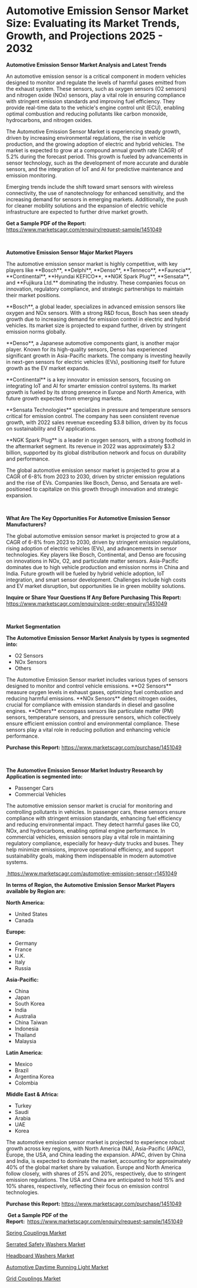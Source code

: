 <p><h1>Automotive Emission Sensor Market Size: Evaluating its Market Trends, Growth, and Projections 2025 - 2032</h1></p><p><strong>Automotive Emission Sensor Market Analysis and Latest Trends</strong></p>
<p><p>An automotive emission sensor is a critical component in modern vehicles designed to monitor and regulate the levels of harmful gases emitted from the exhaust system. These sensors, such as oxygen sensors (O2 sensors) and nitrogen oxide (NOx) sensors, play a vital role in ensuring compliance with stringent emission standards and improving fuel efficiency. They provide real-time data to the vehicle's engine control unit (ECU), enabling optimal combustion and reducing pollutants like carbon monoxide, hydrocarbons, and nitrogen oxides.</p><p>The Automotive Emission Sensor Market is experiencing steady growth, driven by increasing environmental regulations, the rise in vehicle production, and the growing adoption of electric and hybrid vehicles. The market is expected to grow at a compound annual growth rate (CAGR) of 5.2% during the forecast period. This growth is fueled by advancements in sensor technology, such as the development of more accurate and durable sensors, and the integration of IoT and AI for predictive maintenance and emission monitoring.</p><p>Emerging trends include the shift toward smart sensors with wireless connectivity, the use of nanotechnology for enhanced sensitivity, and the increasing demand for sensors in emerging markets. Additionally, the push for cleaner mobility solutions and the expansion of electric vehicle infrastructure are expected to further drive market growth.</p></p>
<p><strong>Get a Sample PDF of the Report:&nbsp;</strong> <a href="https://www.marketscagr.com/enquiry/request-sample/1451049?utm_campaign=1789&utm_medium=2&utm_source=Github&utm_content=ia&utm_term=23012025&utm_id=automotive-emission-sensor">https://www.marketscagr.com/enquiry/request-sample/1451049</a></p>
<p>&nbsp;</p>
<p><strong>Automotive Emission Sensor Major Market Players</strong></p>
<p><p>The automotive emission sensor market is highly competitive, with key players like **Bosch**, **Delphi**, **Denso**, **Tenneco**, **Faurecia**, **Continental**, **Hyundai KEFICO**, **NGK Spark Plug**, **Sensata**, and **Fujikura Ltd.** dominating the industry. These companies focus on innovation, regulatory compliance, and strategic partnerships to maintain their market positions.</p><p>**Bosch**, a global leader, specializes in advanced emission sensors like oxygen and NOx sensors. With a strong R&D focus, Bosch has seen steady growth due to increasing demand for emission control in electric and hybrid vehicles. Its market size is projected to expand further, driven by stringent emission norms globally.</p><p>**Denso**, a Japanese automotive components giant, is another major player. Known for its high-quality sensors, Denso has experienced significant growth in Asia-Pacific markets. The company is investing heavily in next-gen sensors for electric vehicles (EVs), positioning itself for future growth as the EV market expands.</p><p>**Continental** is a key innovator in emission sensors, focusing on integrating IoT and AI for smarter emission control systems. Its market growth is fueled by its strong presence in Europe and North America, with future growth expected from emerging markets.</p><p>**Sensata Technologies** specializes in pressure and temperature sensors critical for emission control. The company has seen consistent revenue growth, with 2022 sales revenue exceeding $3.8 billion, driven by its focus on sustainability and EV applications.</p><p>**NGK Spark Plug** is a leader in oxygen sensors, with a strong foothold in the aftermarket segment. Its revenue in 2022 was approximately $3.2 billion, supported by its global distribution network and focus on durability and performance.</p><p>The global automotive emission sensor market is projected to grow at a CAGR of 6-8% from 2023 to 2030, driven by stricter emission regulations and the rise of EVs. Companies like Bosch, Denso, and Sensata are well-positioned to capitalize on this growth through innovation and strategic expansion.</p></p>
<p>&nbsp;</p>
<p><strong>What Are The Key Opportunities For Automotive Emission Sensor Manufacturers?</strong></p>
<p><p>The global automotive emission sensor market is projected to grow at a CAGR of 6-8% from 2023 to 2030, driven by stringent emission regulations, rising adoption of electric vehicles (EVs), and advancements in sensor technologies. Key players like Bosch, Continental, and Denso are focusing on innovations in NOx, O2, and particulate matter sensors. Asia-Pacific dominates due to high vehicle production and emission norms in China and India. Future growth will be fueled by hybrid vehicle adoption, IoT integration, and smart sensor development. Challenges include high costs and EV market disruption, but opportunities lie in green mobility solutions.</p></p>
<p><strong>Inquire or Share Your Questions If Any Before Purchasing This Report:</strong> <a href="https://www.marketscagr.com/enquiry/pre-order-enquiry/1451049?utm_campaign=1789&utm_medium=2&utm_source=Github&utm_content=ia&utm_term=23012025&utm_id=automotive-emission-sensor">https://www.marketscagr.com/enquiry/pre-order-enquiry/1451049</a></p>
<p>&nbsp;</p>
<p><strong>Market Segmentation</strong></p>
<p><strong>The Automotive Emission Sensor Market Analysis by types is segmented into:</strong></p>
<p><ul><li>O2 Sensors</li><li>NOx Sensors</li><li>Others</li></ul></p>
<p><p>The Automotive Emission Sensor market includes various types of sensors designed to monitor and control vehicle emissions. **O2 Sensors** measure oxygen levels in exhaust gases, optimizing fuel combustion and reducing harmful emissions. **NOx Sensors** detect nitrogen oxides, crucial for compliance with emission standards in diesel and gasoline engines. **Others** encompass sensors like particulate matter (PM) sensors, temperature sensors, and pressure sensors, which collectively ensure efficient emission control and environmental compliance. These sensors play a vital role in reducing pollution and enhancing vehicle performance.</p></p>
<p><strong>Purchase this Report:&nbsp;</strong><a href="https://www.marketscagr.com/purchase/1451049?utm_campaign=1789&utm_medium=2&utm_source=Github&utm_content=ia&utm_term=23012025&utm_id=automotive-emission-sensor">https://www.marketscagr.com/purchase/1451049</a></p>
<p>&nbsp;</p>
<p><strong>The Automotive Emission Sensor Market Industry Research by Application is segmented into:</strong></p>
<p><ul><li>Passenger Cars</li><li>Commercial Vehicles</li></ul></p>
<p><p>The automotive emission sensor market is crucial for monitoring and controlling pollutants in vehicles. In passenger cars, these sensors ensure compliance with stringent emission standards, enhancing fuel efficiency and reducing environmental impact. They detect harmful gases like CO, NOx, and hydrocarbons, enabling optimal engine performance. In commercial vehicles, emission sensors play a vital role in maintaining regulatory compliance, especially for heavy-duty trucks and buses. They help minimize emissions, improve operational efficiency, and support sustainability goals, making them indispensable in modern automotive systems.</p></p>
<p><a href="https://www.marketscagr.com/automotive-emission-sensor-r1451049?utm_campaign=1789&utm_medium=2&utm_source=Github&utm_content=ia&utm_term=23012025&utm_id=automotive-emission-sensor">&nbsp;https://www.marketscagr.com/automotive-emission-sensor-r1451049</a></p>
<p><strong>In terms of Region, the Automotive Emission Sensor Market Players available by Region are:</strong></p>
<p>
    <p> <strong> North America: </strong>
        <ul>
            <li>United States</li>
            <li>Canada</li>
        </ul>
        </p> 
    <p> <strong> Europe: </strong>
        <ul>
            <li>Germany</li>
            <li>France</li>
            <li>U.K.</li>
            <li>Italy</li>
            <li>Russia</li>
        </ul>
        </p> 
    <p> <strong> Asia-Pacific: </strong>
        <ul>
            <li>China</li>
            <li>Japan</li>
            <li>South Korea</li>
            <li>India</li>
            <li>Australia</li>
            <li>China Taiwan</li>
            <li>Indonesia</li>
            <li>Thailand</li>
            <li>Malaysia</li>
        </ul>
        </p> 
    <p> <strong> Latin America: </strong>
        <ul>
            <li>Mexico</li>
            <li>Brazil</li>
            <li>Argentina Korea</li>
            <li>Colombia</li>
        </ul>
        </p> 
    <p> <strong> Middle East & Africa: </strong>
        <ul>
            <li>Turkey</li>
            <li>Saudi</li>
            <li>Arabia</li>
            <li>UAE</li>
            <li>Korea</li>
        </ul>
    </p>
    </p>
<p><p>The automotive emission sensor market is projected to experience robust growth across key regions, with North America (NA), Asia-Pacific (APAC), Europe, the USA, and China leading the expansion. APAC, driven by China and India, is expected to dominate the market, accounting for approximately 40% of the global market share by valuation. Europe and North America follow closely, with shares of 25% and 20%, respectively, due to stringent emission regulations. The USA and China are anticipated to hold 15% and 10% shares, respectively, reflecting their focus on emission control technologies.</p></p>
<p><strong>Purchase this Report: </strong><a href="https://www.marketscagr.com/purchase/1451049?utm_campaign=1789&utm_medium=2&utm_source=Github&utm_content=ia&utm_term=23012025&utm_id=automotive-emission-sensor">https://www.marketscagr.com/purchase/1451049</a></p>
<p>&nbsp;<strong>Get a Sample PDF of the Report:&nbsp;&nbsp;</strong><a href="https://www.marketscagr.com/enquiry/request-sample/1451049?utm_campaign=1789&utm_medium=2&utm_source=Github&utm_content=ia&utm_term=23012025&utm_id=automotive-emission-sensor">https://www.marketscagr.com/enquiry/request-sample/1451049</a></p>
<p><strong></strong></p>
<p><p><a href="https://www.linkedin.com/pulse/growth-forecast-spring-couplings-market-109-cagr-2025-2032-gl7zc?utm_campaign=1789&utm_medium=2&utm_source=Github&utm_content=ia&utm_term=23012025&utm_id=automotive-emission-sensor">Spring Couplings Market</a></p><p><a href="https://www.linkedin.com/pulse/serrated-safety-washers-market-trend-projected-continue-rapid-5sfrf?utm_campaign=1789&utm_medium=2&utm_source=Github&utm_content=ia&utm_term=23012025&utm_id=automotive-emission-sensor">Serrated Safety Washers Market</a></p><p><a href="https://www.linkedin.com/pulse/strategic-analysis-headboard-washers-market-2025-2032-growth-cc5vc?utm_campaign=1789&utm_medium=2&utm_source=Github&utm_content=ia&utm_term=23012025&utm_id=automotive-emission-sensor">Headboard Washers Market</a></p><p><a href="https://github.com/mookiesville/Market-Research-Report-List-1/blob/main/automotive-daytime-running-light-market.md?utm_campaign=1789&utm_medium=2&utm_source=Github&utm_content=ia&utm_term=23012025&utm_id=automotive-emission-sensor">Automotive Daytime Running Light Market</a></p><p><a href="https://www.linkedin.com/pulse/estimating-size-grid-couplings-market-current-cagr-131and-ihrbf?utm_campaign=1789&utm_medium=2&utm_source=Github&utm_content=ia&utm_term=23012025&utm_id=automotive-emission-sensor">Grid Couplings Market</a></p></p>